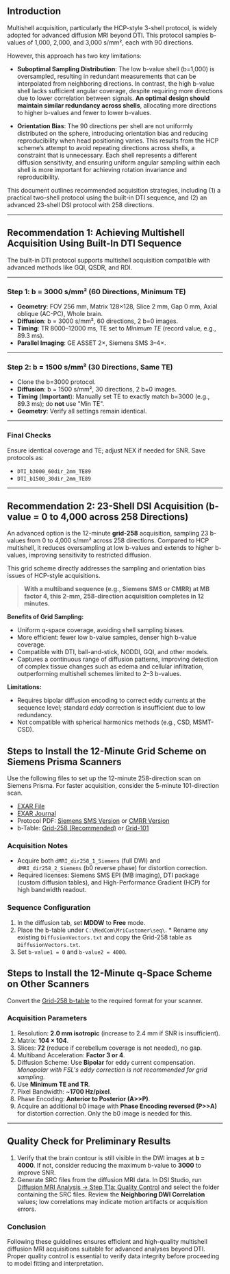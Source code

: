 ## Introduction

Multishell acquisition, particularly the HCP-style 3-shell protocol, is widely adopted for advanced diffusion MRI beyond DTI. This protocol samples b-values of 1,000, 2,000, and 3,000 s/mm², each with 90 directions.

However, this approach has two key limitations:

* **Suboptimal Sampling Distribution**: The low b-value shell (b=1,000) is oversampled, resulting in redundant measurements that can be interpolated from neighboring directions. In contrast, the high b-value shell lacks sufficient angular coverage, despite requiring more directions due to lower correlation between signals. **An optimal design should maintain similar redundancy across shells**, allocating more directions to higher b-values and fewer to lower b-values.

* **Orientation Bias**: The 90 directions per shell are not uniformly distributed on the sphere, introducing orientation bias and reducing reproducibility when head positioning varies. This results from the HCP scheme’s attempt to avoid repeating directions across shells, a constraint that is unnecessary. Each shell represents a different diffusion sensitivity, and ensuring uniform angular sampling within each shell is more important for achieving rotation invariance and reproducibility.

This document outlines recommended acquisition strategies, including (1) a practical two-shell protocol using the built-in DTI sequence, and (2) an advanced 23-shell DSI protocol with 258 directions.

---

## Recommendation 1: Achieving Multishell Acquisition Using Built-In DTI Sequence

The built-in DTI protocol supports multishell acquisition compatible with advanced methods like GQI, QSDR, and RDI.

---

### Step 1: b = 3000 s/mm² (60 Directions, Minimum TE)

* **Geometry**: FOV 256 mm, Matrix 128×128, Slice 2 mm, Gap 0 mm, Axial oblique (AC-PC), Whole brain.
* **Diffusion**: b = 3000 s/mm², 60 directions, 2 b=0 images.
* **Timing**: TR 8000–12000 ms, TE set to *Minimum TE* (record value, e.g., 89.3 ms).
* **Parallel Imaging**: GE ASSET 2×, Siemens SMS 3–4×.

---

### Step 2: b = 1500 s/mm² (30 Directions, Same TE)

* Clone the b=3000 protocol.
* **Diffusion**: b = 1500 s/mm², 30 directions, 2 b=0 images.
* **Timing** (**Important**): Manually set TE to exactly match b=3000 (e.g., 89.3 ms); do **not** use "Min TE".
* **Geometry**: Verify all settings remain identical.

---

### Final Checks

Ensure identical coverage and TE; adjust NEX if needed for SNR. Save protocols as:

* `DTI_b3000_60dir_2mm_TE89`
* `DTI_b1500_30dir_2mm_TE89`


---

## Recommendation 2: 23-Shell DSI Acquisition (b-value = 0 to 4,000 across 258 Directions)

An advanced option is the 12-minute **grid-258** acquisition, sampling 23 b-values from 0 to 4,000 s/mm² across 258 directions. Compared to HCP multishell, it reduces oversampling at low b-values and extends to higher b-values, improving sensitivity to restricted diffusion.

This grid scheme directly addresses the sampling and orientation bias issues of HCP-style acquisitions.

> **With a multiband sequence (e.g., Siemens SMS or CMRR) at MB factor 4, this 2-mm, 258-direction acquisition completes in 12 minutes.**

**Benefits of Grid Sampling:**

* Uniform q-space coverage, avoiding shell sampling biases.
* More efficient: fewer low b-value samples, denser high b-value coverage.
* Compatible with DTI, ball-and-stick, NODDI, GQI, and other models.
* Captures a continuous range of diffusion patterns, improving detection of complex tissue changes such as edema and cellular infiltration, outperforming multishell schemes limited to 2–3 b-values.

**Limitations:**

* Requires bipolar diffusion encoding to correct eddy currents at the sequence level; standard *eddy* correction is insufficient due to low redundancy.
* Not compatible with spherical harmonics methods (e.g., CSD, MSMT-CSD).

## Steps to Install the 12-Minute Grid Scheme on Siemens Prisma Scanners

Use the following files to set up the 12-minute 258-direction scan on Siemens Prisma. For faster acquisition, consider the 5-minute 101-direction scan.

* [EXAR File](/files/QSI258.exar1)
* [EXAR Journal](/files/QSI258.exar1-journal)
* Protocol PDF: [Siemens SMS Version](/files/QSI258_SMS.pdf) or [CMRR Version](/files/QSI258.pdf)
* b-Table: [Grid-258 (Recommended)](/files/GRID258_VECTOR_TABLE.txt) or [Grid-101](/files/GRID101_VECTOR_TABLE.txt)

### Acquisition Notes

* Acquire both `dMRI_dir258_1_Siemens` (full DWI) and `dMRI_dir258_2_Siemens` (b0 reverse phase) for distortion correction.
* Required licenses: Siemens SMS EPI (MB imaging), DTI package (custom diffusion tables), and High-Performance Gradient (HCP) for high bandwidth readout.

### Sequence Configuration

1. In the diffusion tab, set **MDDW** to **Free** mode.
2. Place the b-table under `C:\MedCom\MriCustomer\seq\`. * Rename any existing `DiffusionVectors.txt` and copy the Grid-258 table as `DiffusionVectors.txt`.
3. Set `b-value1 = 0` and `b-value2 = 4000`.


## Steps to Install the 12-Minute q-Space Scheme on Other Scanners

Convert the [Grid-258 b-table](/files/GRID258_BVAL_BVEC.txt) to the required format for your scanner.

### Acquisition Parameters

1. Resolution: **2.0 mm isotropic** (increase to 2.4 mm if SNR is insufficient).
2. Matrix: **104 × 104**.
3. Slices: **72** (reduce if cerebellum coverage is not needed), no gap.
4. Multiband Acceleration: **Factor 3 or 4**.
5. Diffusion Scheme: Use **Bipolar** for eddy current compensation. *Monopolar with FSL's eddy correction is not recommended for grid sampling.*
6. Use **Minimum TE and TR**.
7. Pixel Bandwidth: \~**1700 Hz/pixel**.
8. Phase Encoding: **Anterior to Posterior (A>>P)**.
9. Acquire an additional b0 image with **Phase Encoding reversed (P>>A)** for distortion correction. Only the b0 image is needed for this.

---

## Quality Check for Preliminary Results

1. Verify that the brain contour is still visible in the DWI images at **b = 4000**. If not, consider reducing the maximum b-value to **3000** to improve SNR.
2. Generate SRC files from the diffusion MRI data. In DSI Studio, run [Diffusion MRI Analysis → Step T1a: Quality Control](/doc/gui_t1.html#step-t1a-quality-control-optional) and select the folder containing the SRC files. Review the **Neighboring DWI Correlation** values; low correlations may indicate motion artifacts or acquisition errors.

### Conclusion

Following these guidelines ensures efficient and high-quality multishell diffusion MRI acquisitions suitable for advanced analyses beyond DTI. Proper quality control is essential to verify data integrity before proceeding to model fitting and interpretation.



